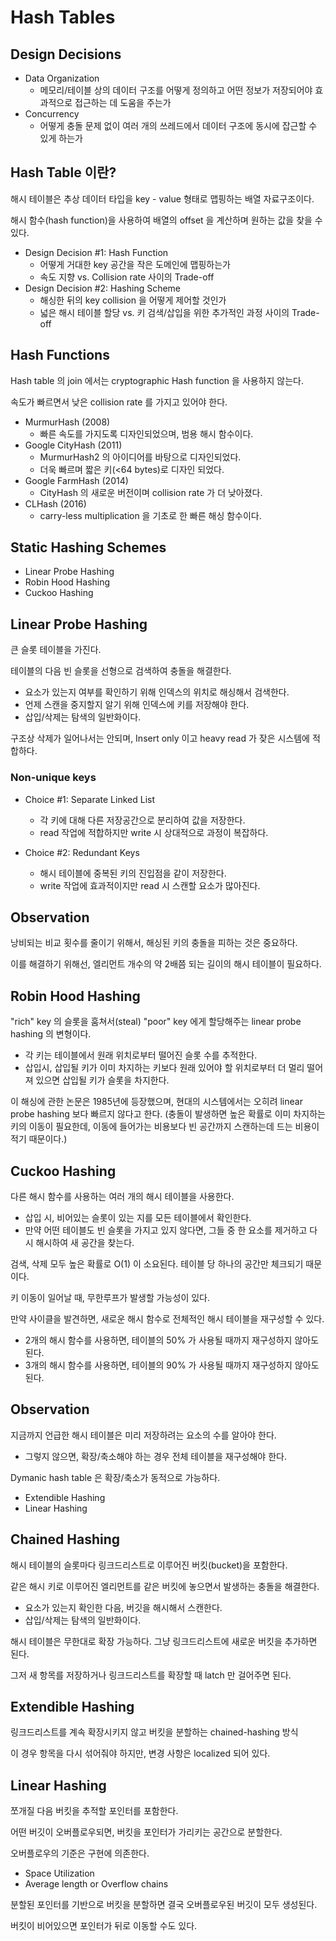 # Hash Tables

## Design Decisions

* Data Organization
    * 메모리/테이블 상의 데이터 구조를 어떻게 정의하고 어떤 정보가 저장되어야 효과적으로 접근하는 데 도움을 주는가
* Concurrency
    * 어떻게 충돌 문제 없이 여러 개의 쓰레드에서 데이터 구조에 동시에 잡근할 수 있게 하는가

## Hash Table 이란?

해시 테이블은 추상 데이터 타입을 key - value 형태로 맵핑하는 배열 자료구조이다.

해시 함수(hash function)을 사용하여 배열의 offset 을 계산하며 원하는 값을 찾을 수 있다.

* Design Decision #1: Hash Function
    * 어떻게 거대한 key 공간을 작은 도메인에 맵핑하는가
    * 속도 지향 vs. Collision rate 사이의 Trade-off
* Design Decision #2: Hashing Scheme
    * 해싱한 뒤의 key collision 을 어떻게 제어할 것인가
    * 넓은 해시 테이블 할당 vs. 키 검색/삽입을 위한 추가적인 과정 사이의 Trade-off

## Hash Functions

Hash table 의 join 에서는 cryptographic Hash function 을 사용하지 않는다.

속도가 빠르면서 낮은 collision rate 를 가지고 있어야 한다.

* MurmurHash (2008)
    * 빠른 속도를 가지도록 디자인되었으며, 범용 해시 함수이다.
* Google CityHash (2011)
    * MurmurHash2 의 아이디어를 바탕으로 디자인되었다.
    * 더욱 빠르며 짧은 키(<64 bytes)로 디자인 되었다.
* Google FarmHash (2014)
    * CityHash 의 새로운 버전이며 collision rate 가 더 낮아졌다.
* CLHash (2016)
    * carry-less multiplication 을 기초로 한 빠른 해싱 함수이다.

## Static Hashing Schemes

* Linear Probe Hashing
* Robin Hood Hashing
* Cuckoo Hashing

## Linear Probe Hashing

큰 슬롯 테이블을 가진다.

테이블의 다음 빈 슬롯을 선형으로 검색하여 충돌을 해결한다.
* 요소가 있는지 여부를 확인하기 위해 인덱스의 위치로 해싱해서 검색한다.
* 언제 스캔을 중지할지 알기 위해 인덱스에 키를 저장해야 한다.
* 삽입/삭제는 탐색의 일반화이다.

구조상 삭제가 일어나서는 안되며, Insert only 이고 heavy read 가 잦은 시스템에 적합하다.

### Non-unique keys

* Choice #1: Separate Linked List
    * 각 키에 대해 다른 저장공간으로 분리하여 값을 저장한다.
    * read 작업에 적합하지만 write 시 상대적으로 과정이 복잡하다.

* Choice #2: Redundant Keys
    * 해시 테이블에 중복된 키의 진입점을 같이 저장한다.
    * write 작업에 효과적이지만 read 시 스캔할 요소가 많아진다.

## Observation

낭비되는 비교 횟수를 줄이기 위해서, 해싱된 키의 충돌을 피하는 것은 중요하다.

이를 해결하기 위해선, 엘리먼트 개수의 약 2배쯤 되는 길이의 해시 테이블이 필요하다.

## Robin Hood Hashing

"rich" key 의 슬롯을 훔쳐서(steal) "poor" key 에게 할당해주는 linear probe hashing 의 변형이다.
* 각 키는 테이블에서 원래 위치로부터 떨어진 슬롯 수를 추적한다.
* 삽입시, 삽입될 키가 이미 차지하는 키보다 원래 있어야 할 위치로부터 더 멀리 떨어져 있으면 삽입될 키가 슬롯을 차지한다.

이 해싱에 관한 논문은 1985년에 등장했으며, 현대의 시스템에서는 오히려 linear probe hashing 보다 빠르지 않다고 한다. (충돌이 발생하면 높은 확률로 이미 차지하는 키의 이동이 필요한데, 이동에 들어가는 비용보다 빈 공간까지 스캔하는데 드는 비용이 적기 때문이다.)

## Cuckoo Hashing

다른 해시 함수를 사용하는 여러 개의 해시 테이블을 사용한다.
* 삽입 시, 비어있는 슬롯이 있는 지를 모든 테이블에서 확인한다.
* 만약 어떤 테이블도 빈 슬롯을 가지고 있지 않다면, 그들 중 한 요소를 제거하고 다시 해시하여 새 공간을 찾는다.

검색, 삭제 모두 높은 확률로 O(1) 이 소요된다. 테이블 당 하나의 공간만 체크되기 때문이다.

키 이동이 일어날 때, 무한루프가 발생할 가능성이 있다.

만약 사이클을 발견하면, 새로운 해시 함수로 전체적인 해시 테이블을 재구성할 수 있다.
* 2개의 해시 함수를 사용하면, 테이블의 50% 가 사용될 때까지 재구성하지 않아도 된다.
* 3개의 해시 함수를 사용하면, 테이블의 90% 가 사용될 때까지 재구성하지 않아도 된다.

## Observation

지금까지 언급한 해시 테이블은 미리 저장하려는 요소의 수를 알아야 한다.
* 그렇지 않으면, 확장/축소해야 하는 경우 전체 테이블을 재구성해야 한다.

Dymanic hash table 은 확장/축소가 동적으로 가능하다.
* Extendible Hashing
* Linear Hashing

## Chained Hashing

해시 테이블의 슬롯마다 링크드리스트로 이루어진 버킷(bucket)을 포함한다.

같은 해시 키로 이루어진 엘리먼트를 같은 버킷에 놓으면서 발생하는 충돌을 해결한다.
* 요소가 있는지 확인한 다음, 버깃을 해시해서 스캔한다.
* 삽입/삭제는 탐색의 일반화이다.

해시 테이블은 무한대로 확장 가능하다. 그냥 링크드리스트에 새로운 버킷을 추가하면 된다.

그저 새 항목를 저장하거나 링크드리스트를 확장할 때 latch 만 걸어주면 된다.

## Extendible Hashing

링크드리스트를 계속 확장시키지 않고 버킷을 분할하는 chained-hashing 방식

이 경우 항목을 다시 섞어줘야 하지만, 변경 사항은 localized 되어 있다.

## Linear Hashing

쪼개질 다음 버킷을 추적할 포인터를 포함한다.

어떤 버깃이 오버플로우되면, 버킷을 포인터가 가리키는 공간으로 분할한다.

오버플로우의 기준은 구현에 의존한다.
* Space Utilization
* Average length or Overflow chains

분할된 포인터를 기반으로 버킷을 분할하면 결국 오버플로우된 버깃이 모두 생성된다.

버킷이 비어있으면 포인터가 뒤로 이동할 수도 있다.